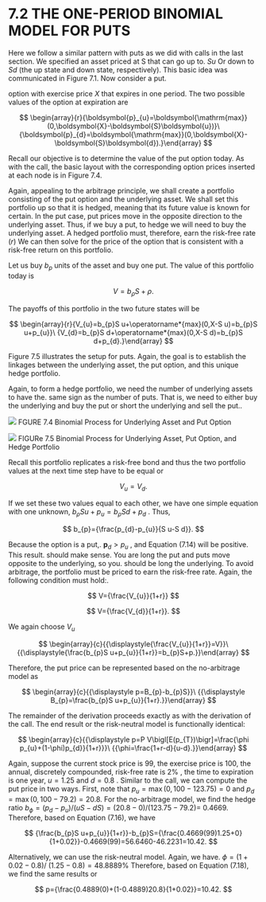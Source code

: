 # 7.2 THE ONE-PERIOD BINOMIAL MODEL FOR PUTS

Here we follow a similar pattern with puts as we did with calls in the last section. We specified an asset priced at S that can go up to. $S u$ Or down to $S d$ (the up state and down state, respectively). This basic idea was communicated in Figure 7.1. Now consider a put.

option with exercise price $X$ that expires in one period. The two possible values of the option at expiration are

$$
\begin{array}{r}{\boldsymbol{p}_{u}=\boldsymbol{\mathrm{max}}(0,\boldsymbol{X}-\boldsymbol{S}\boldsymbol{u})}\ {\boldsymbol{p}_{d}=\boldsymbol{\mathrm{max}}(0,\boldsymbol{X}-\boldsymbol{S}\boldsymbol{d}).}\end{array}
$$

Recall our objective is to determine the value of the put option today. As with the call, the basic layout with the corresponding option prices inserted at each node is in Figure 7.4.

Again, appealing to the arbitrage principle, we shall create a portfolio consisting of the put option and the underlying asset. We shall set this portfolio up so that it is hedged, meaning that its future value is known for certain. In the put case, put prices move in the opposite direction to the underlying asset. Thus, if we buy a put, to hedge we will need to buy the underlying asset. A hedged portfolio must, therefore, earn the risk-free rate $(r)$ We can then solve for the price of the option that is consistent with a risk-free return on this portfolio.

Let us buy $b_{p}$ units of the asset and buy one put. The value of this portfolio today is

$$
V=b_{\rho}S+\rho.
$$

The payoffs of this portfolio in the two future states will be

$$
\begin{array}{r}{V_{u}=b_{p}S u+\operatorname*{max}(0,X-S u)=b_{p}S u+p_{u}}\ {V_{d}=b_{p}S d+\operatorname*{max}(0,X-S d)=b_{p}S d+p_{d}.}\end{array}
$$

Figure 7.5 illustrates the setup for puts. Again, the goal is to establish the linkages between the underlying asset, the put option, and this unique hedge portfolio.

Again, to form a hedge portfolio, we need the number of underlying assets to have the. same sign as the number of puts. That is, we need to either buy the underlying and buy the put or short the underlying and sell the put..

![](b0613005d3dc4733b2a56c055368ca812308ae8eb67f48566ca5809d5942b7a4.jpg)
FGURE 7.4 Binomial Process for Underlying Asset and Put Option

![](cbde51600de04f8eb4f83af7b3c6af730645812bee82c47fcc7e6692e08ff5d7.jpg)
FIGURe 7.5 Binomial Process for Underlying Asset, Put Option, and Hedge Portfolio

Recall this portfolio replicates a risk-free bond and thus the two portfolio values at the next time step have to be equal or

$$
V_{u}=V_{d}.
$$

If we set these two values equal to each other, we have one simple equation with one unknown, $b_{\rho}S u+p_{u}=b_{\rho}S d+p_{d}$ . Thus,

$$
b_{p}={\frac{p_{d}-p_{u}}{S u-S d}}.
$$

Because the option is a put,. $\boldsymbol{p}_{d}>p_{u}$ , and Equation (7.14) will be positive. This result. should make sense. You are long the put and puts move opposite to the underlying, so you. should be long the underlying. To avoid arbitrage, the portfolio must be priced to earn the risk-free rate. Again, the following condition must hold:.

$$
V={\frac{V_{u}}{1+r}}
$$

$$
V={\frac{V_{d}}{1+r}}.
$$

We again choose $V_{u}$

$$
\begin{array}{c}{{\displaystyle{\frac{V_{u}}{1+r}}=V}}\ {{\displaystyle{\frac{b_{p}S u+p_{u}}{1+r}}=b_{p}S+p.}}\end{array}
$$

Therefore, the put price can be represented based on the no-arbitrage model as

$$
\begin{array}{c}{{\displaystyle p=B_{p}-b_{p}S}}\ {{\displaystyle B_{p}=\frac{b_{p}S u+p_{u}}{1+r}.}}\end{array}
$$

The remainder of the derivation proceeds exactly as with the derivation of the call. The end result or the risk-neutral model is functionally identical:

$$
\begin{array}{c}{{\displaystyle p=P V\bigl[E(p_{T})\bigr]=\frac{\phi p_{u}+(1-\phi)p_{d}}{1+r}}}\ {{\phi=\frac{1+r-d}{u-d}.}}\end{array}
$$

Again, suppose the current stock price is 99, the exercise price is 100, the annual, discretely compounded, risk-free rate is $2\%$ , the time to expiration is one year, $u=1.25$ and $d=0.8$ . Similar to the call, we can compute the put price in two ways. First, note that $p_{u}=\operatorname*{max}(0,100-123.75)=0$ and $p_{d}=\operatorname*{max}(0,100-79.2)=20.8.$ For the no-arbitrage model, we find the hedge ratio $b_{\phi}=(p_{d}-p_{u})/(u S-d S)=(20.8-0)/(123.75-79.2)=$ 0.4669. Therefore, based on Equation (7.16), we have

$$
{\frac{b_{p}S u+p_{u}}{1+r}}-b_{p}S={\frac{0.4669(99)1.25+0}{1+0.02}}-0.4669(99)=56.6460-46.2231=10.42.
$$

Alternatively, we can use the risk-neutral model. Again, we have. $\phi=(1+0.02-0.8)/$ $(1.25-0.8)=48.8889\%$ Therefore, based on Equation (7.18), we find the same results or

$$
p={\frac{0.4889(0)+(1-0.4889)20.8}{1+0.02}}=10.42.
$$

